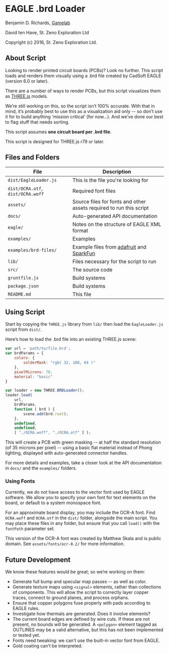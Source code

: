 # EAGLE .brd Loader

Benjamin D. Richards,
[Gamelab](http://gamefroot.com/)

David ten Have,
St. Zeno Exploration Ltd

Copyright (c) 2016, St. Zeno Exploration Ltd.

## About Script

Looking to render printed circuit boards (PCBs)? Look no further. This script loads and renders them visually using a .brd file created by CadSoft EAGLE (version 6.0 or later).

There are a number of ways to render PCBs, but this script visualizes them as [THREE.js](http://threejs.org/) models.

We’re still working on this, so the script isn’t 100% accurate. With that in mind, it’s probably best to use this as a visualization aid only -- so don’t use it for to build anything ‘mission critical’ (for now...). And we’ve done our best to flag stuff that needs sorting.

This script assumes **one circuit board per .brd file**.

This script is designed for THREE.js r79 or later.

## Files and Folders

File| Description
----|------------
`dist/EagleLoader.js` | This is the file you're looking for
`dist/OCRA.otf`, `dist/OCRA.woff` | Required font files
`assets/` | Source files for fonts and other assets required to run this script
`docs/` | Auto-generated API documentation
`eagle/`| Notes on the structure of EAGLE XML format
`examples/`| Examples
`examples/brd-files/`| Example files from [adafruit](http://adafru.it) and [SparkFun](http://sparkfun.com)
`lib/`| Files necessary for the script to run
`src/`| The source code
`gruntfile.js`| Build systems
`package.json`| Build systems
`README.md`	| This file

## Using Script

Start by copying the `THREE.js` library from `lib/` then load the `EagleLoader.js` script from `dist/`.

Here’s how to load the .brd file into an existing THREE.js scene:

```javascript
var url = 'path/to/file.brd';
var brdParams = {
    colors: {
        solderMask: "rgb( 32, 168, 64 )"
    },
    pixelMicrons: 70,
    material: "basic"
}

var loader = new THREE.BRDLoader();
loader.load(
    url,
    brdParams,
    function ( brd ) {
        scene.add(brd.root);
    },
    undefined,
    undefined,
    [ "./OCRA.woff", "./OCRA.otf" ] );
```

This will create a PCB with green masking -- at half the standard resolution (of 35 microns per pixel) -- using a basic flat material instead of Phong lighting, displayed with auto-generated connector handles.

For more details and examples, take a closer look at the API documentation in `docs/` and the `examples/` folders.

### Using Fonts

Currently, we do not have access to the vector font used by EAGLE software. We allow you to specify your own font for text elements on the board, or default to a system monospace font.

For an approximate board display, you may include the OCR-A font. Find `OCRA.woff` and `OCRA.otf` in the `dist/` folder, alongside the main script. You may place these files in any folder, but ensure that you call `load()` with the `fontPath` parameter set.

This version of the OCR-A font was created by Matthew Skala and is public domain. See `assets/fonts/ocr-0.2/` for more information.

## Future Development

We know these features would be great; so we’re working on them:

* Generate full bump and specular map passes -- as well as color.
* Generate texture maps using `<signal>` elements, rather than collections of components. This will allow the script to correctly layer copper traces, connect to ground planes, and process orphans.
* Ensure that copper polygons fuse properly with pads according to EAGLE rules.
* Investigate how thermals are generated. Does it involve <pin> elements?
* The current board edges are defined by wire cuts. If these are not present, no bounds will be generated. A `<polygon>` element tagged as OUTLINES may be a valid alternative, but this has not been implemented or tested yet.
* Fonts need tweaking: we can't use the built-in vector font from EAGLE.
* Gold coating can’t be interpreted.

